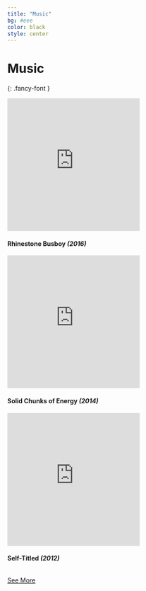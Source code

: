 ```yaml
---
title: "Music"
bg: #eee
color: black
style: center
---
```


# Music
{: .fancy-font }


<div class="row">
	<div class="column small">	
		<iframe style="border: 0; width: 300px; height: 300px;" src="https://bandcamp.com/EmbeddedPlayer/album=1805739394/size=large/bgcol=ffffff/linkcol=0687f5/minimal=true/track=636450536/transparent=true/" seamless><a href="http://jacobcmckelvie.bandcamp.com/album/the-rhinestone-busboy-ep">The Rhinestone Busboy EP by Jake McKelvie</a></iframe>	
		<h4>Rhinestone Busboy <em>(2016)</em></h4>
	</div>
	<div class="column small">	
		<iframe style="border: 0; width: 300px; height: 300px;" src="https://bandcamp.com/EmbeddedPlayer/album=521040087/size=large/bgcol=ffffff/linkcol=0687f5/minimal=true/transparent=true/" seamless><a href="http://jacobcmckelvie.bandcamp.com/album/solid-chunks-of-energy">Solid Chunks of Energy by Jake McKelvie &amp; the Countertops</a></iframe>	
		<h4>Solid Chunks of Energy <em>(2014)</em></h4>
	</div>
	<div class="column small">	
		<iframe style="border: 0; width: 300px; height: 300px;" src="https://bandcamp.com/EmbeddedPlayer/album=199476325/size=large/bgcol=ffffff/linkcol=0687f5/minimal=true/transparent=true/" seamless><a href="http://jacobcmckelvie.bandcamp.com/album/jake-mckelvie-the-countertops">Jake McKelvie &amp; the Countertops by Jake McKelvie &amp; the Countertops</a></iframe>	
		<h4>Self-Titled <em>(2012)</em></h4>
	</div>
</div>

<a href="https://jacobcmckelvie.bandcamp.com/" class="button full-width" target="_blank">See More</a>